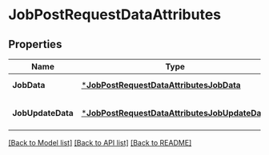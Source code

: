 # JobPostRequestDataAttributes

## Properties
Name | Type | Description | Notes
------------ | ------------- | ------------- | -------------
**JobData** | [***JobPostRequestDataAttributesJobData**](jobPostRequest_data_attributes_jobData.md) |  | [default to null]
**JobUpdateData** | [***JobPostRequestDataAttributesJobUpdateData**](jobPostRequest_data_attributes_jobUpdateData.md) |  | [optional] [default to null]

[[Back to Model list]](../README.md#documentation-for-models) [[Back to API list]](../README.md#documentation-for-api-endpoints) [[Back to README]](../README.md)

